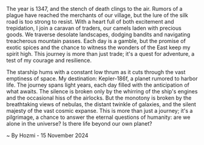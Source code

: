 
The year is 1347, and the stench of death clings to the air. Rumors of a plague have reached the merchants of our village, but the lure of the silk road is too strong to resist. With a heart full of both excitement and trepidation, I join a caravan of traders, our camels laden with precious goods. We traverse desolate landscapes, dodging bandits and navigating treacherous mountain passes. Each day is a gamble, but the promise of exotic spices and the chance to witness the wonders of the East keep my spirit high. This journey is more than just trade; it's a quest for adventure, a test of my courage and resilience. 

The starship hums with a constant low thrum as it cuts through the vast emptiness of space. My destination: Kepler-186f, a planet rumored to harbor life. The journey spans light years, each day filled with the anticipation of what awaits. The silence is broken only by the whirring of the ship's engines and the occasional hiss of the airlocks. But the monotony is broken by the breathtaking views of nebulas, the distant twinkle of galaxies, and the silent majesty of the vast cosmic expanse.  This is more than just a journey; it's a pilgrimage, a chance to answer the eternal questions of humanity: are we alone in the universe? Is there life beyond our own planet? 

~ By Hozmi - 15 November 2024
